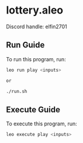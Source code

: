 # lottery.aleo

Discord handle: elfin2701

## Run Guide

To run this program, run:
```bash
leo run play <inputs>

or 

./run.sh
```

## Execute Guide

To execute this program, run:
```bash
leo execute play <inputs>
```
